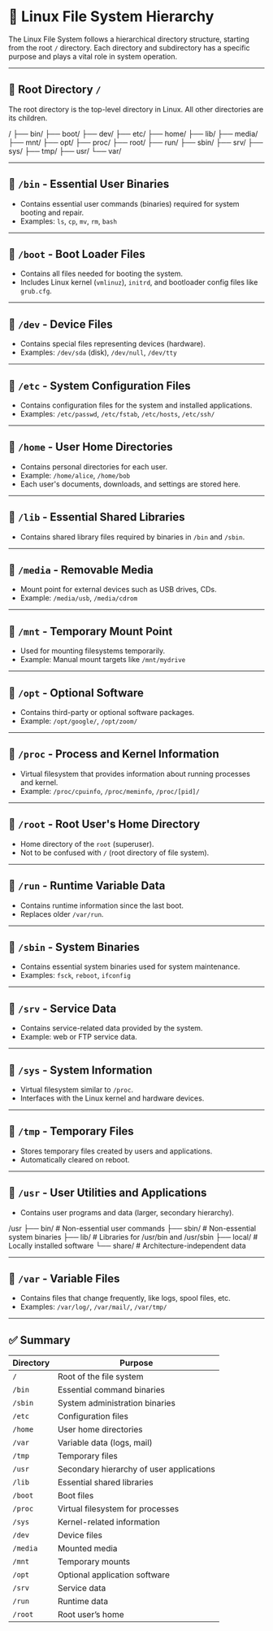# 🐧 Linux File System Hierarchy

The Linux File System follows a hierarchical directory structure, starting from the root `/` directory. Each directory and subdirectory has a specific purpose and plays a vital role in system operation.

---

## 📂 Root Directory `/`

The root directory is the top-level directory in Linux. All other directories are its children.

/
├── bin/
├── boot/
├── dev/
├── etc/
├── home/
├── lib/
├── media/
├── mnt/
├── opt/
├── proc/
├── root/
├── run/
├── sbin/
├── srv/
├── sys/
├── tmp/
├── usr/
└── var/


---

## 📁 `/bin` - Essential User Binaries

- Contains essential user commands (binaries) required for system booting and repair.
- Examples: `ls`, `cp`, `mv`, `rm`, `bash`

---

## 📁 `/boot` - Boot Loader Files

- Contains all files needed for booting the system.
- Includes Linux kernel (`vmlinuz`), `initrd`, and bootloader config files like `grub.cfg`.

---

## 📁 `/dev` - Device Files

- Contains special files representing devices (hardware).
- Examples: `/dev/sda` (disk), `/dev/null`, `/dev/tty`

---

## 📁 `/etc` - System Configuration Files

- Contains configuration files for the system and installed applications.
- Examples: `/etc/passwd`, `/etc/fstab`, `/etc/hosts`, `/etc/ssh/`

---

## 📁 `/home` - User Home Directories

- Contains personal directories for each user.
- Example: `/home/alice`, `/home/bob`
- Each user's documents, downloads, and settings are stored here.

---

## 📁 `/lib` - Essential Shared Libraries

- Contains shared library files required by binaries in `/bin` and `/sbin`.

---

## 📁 `/media` - Removable Media

- Mount point for external devices such as USB drives, CDs.
- Example: `/media/usb`, `/media/cdrom`

---

## 📁 `/mnt` - Temporary Mount Point

- Used for mounting filesystems temporarily.
- Example: Manual mount targets like `/mnt/mydrive`

---

## 📁 `/opt` - Optional Software

- Contains third-party or optional software packages.
- Example: `/opt/google/`, `/opt/zoom/`

---

## 📁 `/proc` - Process and Kernel Information

- Virtual filesystem that provides information about running processes and kernel.
- Example: `/proc/cpuinfo`, `/proc/meminfo`, `/proc/[pid]/`

---

## 📁 `/root` - Root User's Home Directory

- Home directory of the `root` (superuser).
- Not to be confused with `/` (root directory of file system).

---

## 📁 `/run` - Runtime Variable Data

- Contains runtime information since the last boot.
- Replaces older `/var/run`.

---

## 📁 `/sbin` - System Binaries

- Contains essential system binaries used for system maintenance.
- Examples: `fsck`, `reboot`, `ifconfig`

---

## 📁 `/srv` - Service Data

- Contains service-related data provided by the system.
- Example: web or FTP service data.

---

## 📁 `/sys` - System Information

- Virtual filesystem similar to `/proc`.
- Interfaces with the Linux kernel and hardware devices.

---

## 📁 `/tmp` - Temporary Files

- Stores temporary files created by users and applications.
- Automatically cleared on reboot.

---

## 📁 `/usr` - User Utilities and Applications

- Contains user programs and data (larger, secondary hierarchy).

/usr
├── bin/ # Non-essential user commands
├── sbin/ # Non-essential system binaries
├── lib/ # Libraries for /usr/bin and /usr/sbin
├── local/ # Locally installed software
└── share/ # Architecture-independent data


---

## 📁 `/var` - Variable Files

- Contains files that change frequently, like logs, spool files, etc.
- Examples: `/var/log/`, `/var/mail/`, `/var/tmp/`

---

## ✅ Summary

| Directory | Purpose |
|----------|---------|
| `/` | Root of the file system |
| `/bin` | Essential command binaries |
| `/sbin` | System administration binaries |
| `/etc` | Configuration files |
| `/home` | User home directories |
| `/var` | Variable data (logs, mail) |
| `/tmp` | Temporary files |
| `/usr` | Secondary hierarchy of user applications |
| `/lib` | Essential shared libraries |
| `/boot` | Boot files |
| `/proc` | Virtual filesystem for processes |
| `/sys` | Kernel-related information |
| `/dev` | Device files |
| `/media` | Mounted media |
| `/mnt` | Temporary mounts |
| `/opt` | Optional application software |
| `/srv` | Service data |
| `/run` | Runtime data |
| `/root` | Root user’s home |













































